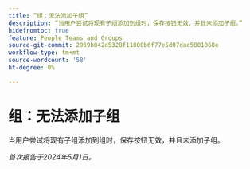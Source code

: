 ```yaml
---
title: “组：无法添加子组”
description: “当用户尝试将现有子组添加到组时，保存按钮无效，并且未添加子组。”
hidefromtoc: true
feature: People Teams and Groups
source-git-commit: 2969b042d5328f11800b6f77e5d07dae5001068e
workflow-type: tm+mt
source-wordcount: '58'
ht-degree: 0%

---
```



# 组：无法添加子组

当用户尝试将现有子组添加到组时，保存按钮无效，并且未添加子组。

_首次报告于2024年5月1日。_

